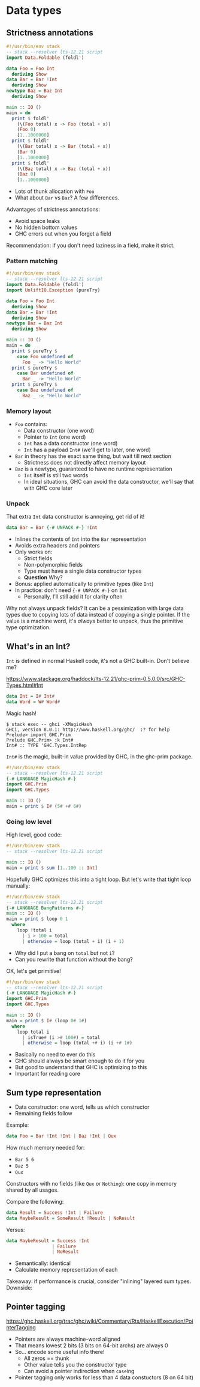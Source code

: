 # Data types

## Strictness annotations

```haskell
#!/usr/bin/env stack
-- stack --resolver lts-12.21 script
import Data.Foldable (foldl')

data Foo = Foo Int
  deriving Show
data Bar = Bar !Int
  deriving Show
newtype Baz = Baz Int
  deriving Show

main :: IO ()
main = do
  print $ foldl'
    (\(Foo total) x -> Foo (total + x))
    (Foo 0)
    [1..1000000]
  print $ foldl'
    (\(Bar total) x -> Bar (total + x))
    (Bar 0)
    [1..1000000]
  print $ foldl'
    (\(Baz total) x -> Baz (total + x))
    (Baz 0)
    [1..1000000]
```

* Lots of thunk allocation with `Foo`
* What about `Bar` vs `Baz`? A few differences.

Advantages of strictness annotations:

* Avoid space leaks
* No hidden bottom values
* GHC errors out when you forget a field

Recommendation: if you don't need laziness in a field, make it strict.

### Pattern matching

```haskell
#!/usr/bin/env stack
-- stack --resolver lts-12.21 script
import Data.Foldable (foldl')
import UnliftIO.Exception (pureTry)

data Foo = Foo Int
  deriving Show
data Bar = Bar !Int
  deriving Show
newtype Baz = Baz Int
  deriving Show

main :: IO ()
main = do
  print $ pureTry $
    case Foo undefined of
      Foo _ -> "Hello World"
  print $ pureTry $
    case Bar undefined of
      Bar _ -> "Hello World"
  print $ pureTry $
    case Baz undefined of
      Baz _ -> "Hello World"
```

### Memory layout

* `Foo` contains:
    * Data constructor (one word)
    * Pointer to `Int` (one word)
    * `Int` has a data constructor (one word)
    * `Int` has a payload `Int#` (we'll get to later, one word)
* `Bar` in theory has the exact same thing, but wait till next section
    * Strictness does not directly affect memory layout
* `Baz` is a newtype, guaranteed to have no runtime representation
    * `Int` itself is still two words
    * In ideal situations, GHC can avoid the data constructor, we'll
      say that with GHC core later

### Unpack

That extra `Int` data constructor is annoying, get rid of it!

```haskell
data Bar = Bar {-# UNPACK #-} !Int
```

* Inlines the contents of `Int` into the `Bar` representation
* Avoids extra headers and pointers
* Only works on:
    * Strict fields
    * Non-polymorphic fields
    * Type must have a single data constructor types
    * __Question__ Why?
* Bonus: applied automatically to primitive types (like `Int`)
* In practice: don't need `{-# UNPACK #-}` on `Int`
    * Personally, I'll still add it for clarity often

Why not always unpack fields? It can be a pessimization with large
data types due to copying lots of data instead of copying a single
pointer. If the value is a machine word, it's _always_ better to
unpack, thus the primitive type optimization.

## What's in an Int?

`Int` is defined in normal Haskell code, it's not a GHC
built-in. Don't believe me?

<https://www.stackage.org/haddock/lts-12.21/ghc-prim-0.5.0.0/src/GHC-Types.html#Int>

```haskell
data Int = I# Int#
data Word = W# Word#
```

Magic hash!

```
$ stack exec -- ghci -XMagicHash
GHCi, version 8.0.1: http://www.haskell.org/ghc/  :? for help
Prelude> import GHC.Prim
Prelude GHC.Prim> :k Int#
Int# :: TYPE 'GHC.Types.IntRep
```

`Int#` is the magic, built-in value provided by GHC, in the ghc-prim package.

```haskell
#!/usr/bin/env stack
-- stack --resolver lts-12.21 script
{-# LANGUAGE MagicHash #-}
import GHC.Prim
import GHC.Types

main :: IO ()
main = print $ I# (5# +# 6#)
```

### Going low level

High level, good code:

```haskell
#!/usr/bin/env stack
-- stack --resolver lts-12.21 script

main :: IO ()
main = print $ sum [1..100 :: Int]
```

Hopefully GHC optimizes this into a tight loop. But let's write that
tight loop manually:

```haskell
#!/usr/bin/env stack
-- stack --resolver lts-12.21 script
{-# LANGUAGE BangPatterns #-}
main :: IO ()
main = print $ loop 0 1
  where
    loop !total i
      | i > 100 = total
      | otherwise = loop (total + i) (i + 1)
```

* Why did I put a bang on `total` but not `i`?
* Can you rewrite that function without the bang?

OK, let's get primitive!

```haskell
#!/usr/bin/env stack
-- stack --resolver lts-12.21 script
{-# LANGUAGE MagicHash #-}
import GHC.Prim
import GHC.Types

main :: IO ()
main = print $ I# (loop 0# 1#)
  where
    loop total i
      | isTrue# (i ># 100#) = total
      | otherwise = loop (total +# i) (i +# 1#)
```

* Basically no need to ever do this
* GHC should always be smart enough to do it for you
* But good to understand that GHC is optimizing to this
* Important for reading core

## Sum type representation

* Data constructor: one word, tells us which constructor
* Remaining fields follow

Example:

```haskell
data Foo = Bar !Int !Int | Baz !Int | Qux
```

How much memory needed for:

* `Bar 5 6`
* `Baz 5`
* `Qux`

Constructors with no fields (like `Qux` or `Nothing`): one copy in
memory shared by all usages.

Compare the following:

```haskell
data Result = Success !Int | Failure
data MaybeResult = SomeResult !Result | NoResult
```

Versus:

```haskell
data MaybeResult = Success !Int
                 | Failure
                 | NoResult
```

* Semantically: identical
* Calculate memory representation of each

Takeaway: if performance is crucial, consider "inlining" layered sum
types. Downside:

## Pointer tagging

<https://ghc.haskell.org/trac/ghc/wiki/Commentary/Rts/HaskellExecution/PointerTagging>

* Pointers are always machine-word aligned
* That means lowest 2 bits (3 bits on 64-bit archs) are always 0
* So... encode some useful info there!
    * All zeros == thunk
    * Other value tells you the constructor type
    * Can avoid a pointer indirection when `case`ing
* Pointer tagging only works for less than 4 data constuctors (8 on 64
  bit)
